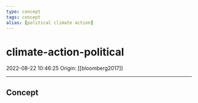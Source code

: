 ```yaml
---
type: concept
tags: concept
alias: [political climate action]
---
```


# climate-action-political

2022-08-22 10:46:25
Origin: [[bloomberg2017]]

---

## Concept
